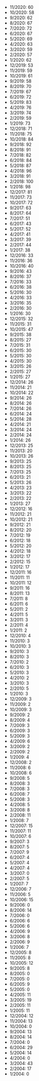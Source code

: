 *  11/2020: 60
*  10/2020: 58
*  9/2020: 62
*  8/2020: 67
*  7/2020: 72
*  6/2020: 67
*  5/2020: 69
*  4/2020: 63
*  3/2020: 59
*  2/2020: 57
*  1/2020: 62
*  12/2019: 53
*  11/2019: 59
*  10/2019: 61
*  9/2019: 58
*  8/2019: 70
*  7/2019: 67
*  6/2019: 72
*  5/2019: 83
*  4/2019: 76
*  3/2019: 74
*  2/2019: 59
*  1/2019: 73
*  12/2018: 71
*  11/2018: 75
*  10/2018: 84
*  9/2018: 92
*  8/2018: 91
*  7/2018: 82
*  6/2018: 84
*  5/2018: 87
*  4/2018: 96
*  3/2018: 91
*  2/2018: 100
*  1/2018: 98
*  12/2017: 81
*  11/2017: 73
*  10/2017: 72
*  9/2017: 63
*  8/2017: 64
*  7/2017: 51
*  6/2017: 43
*  5/2017: 52
*  4/2017: 41
*  3/2017: 39
*  2/2017: 44
*  1/2017: 38
*  12/2016: 33
*  11/2016: 36
*  10/2016: 40
*  9/2016: 43
*  8/2016: 37
*  7/2016: 33
*  6/2016: 38
*  5/2016: 30
*  4/2016: 33
*  3/2016: 35
*  2/2016: 30
*  1/2016: 30
*  12/2015: 32
*  11/2015: 31
*  10/2015: 47
*  9/2015: 38
*  8/2015: 27
*  7/2015: 31
*  6/2015: 30
*  5/2015: 30
*  4/2015: 30
*  3/2015: 26
*  2/2015: 27
*  1/2015: 27
*  12/2014: 26
*  11/2014: 21
*  10/2014: 22
*  9/2014: 26
*  8/2014: 26
*  7/2014: 26
*  6/2014: 24
*  5/2014: 28
*  4/2014: 21
*  3/2014: 24
*  2/2014: 24
*  1/2014: 26
*  12/2013: 25
*  11/2013: 20
*  10/2013: 26
*  9/2013: 25
*  8/2013: 25
*  7/2013: 25
*  6/2013: 21
*  5/2013: 26
*  4/2013: 23
*  3/2013: 22
*  2/2013: 22
*  1/2013: 27
*  12/2012: 16
*  11/2012: 21
*  10/2012: 21
*  9/2012: 21
*  8/2012: 20
*  7/2012: 19
*  6/2012: 18
*  5/2012: 20
*  4/2012: 18
*  3/2012: 17
*  2/2012: 15
*  1/2012: 17
*  12/2011: 16
*  11/2011: 11
*  10/2011: 12
*  9/2011: 16
*  8/2011: 13
*  7/2011: 8
*  6/2011: 6
*  5/2011: 2
*  4/2011: 5
*  3/2011: 3
*  2/2011: 4
*  1/2011: 2
*  12/2010: 4
*  11/2010: 3
*  10/2010: 3
*  9/2010: 3
*  8/2010: 3
*  7/2010: 2
*  6/2010: 3
*  5/2010: 3
*  4/2010: 2
*  3/2010: 3
*  2/2010: 5
*  1/2010: 3
*  12/2009: 3
*  11/2009: 2
*  10/2009: 3
*  9/2009: 2
*  8/2009: 4
*  7/2009: 3
*  6/2009: 3
*  5/2009: 3
*  4/2009: 6
*  3/2009: 2
*  2/2009: 2
*  1/2009: 4
*  12/2008: 2
*  11/2008: 6
*  10/2008: 6
*  9/2008: 5
*  8/2008: 3
*  7/2008: 3
*  6/2008: 7
*  5/2008: 3
*  4/2008: 5
*  3/2008: 8
*  2/2008: 11
*  1/2008: 7
*  12/2007: 15
*  11/2007: 11
*  10/2007: 6
*  9/2007: 3
*  8/2007: 5
*  7/2007: 9
*  6/2007: 4
*  5/2007: 4
*  4/2007: 4
*  3/2007: 0
*  2/2007: 5
*  1/2007: 7
*  12/2006: 7
*  11/2006: 5
*  10/2006: 15
*  9/2006: 0
*  8/2006: 14
*  7/2006: 0
*  6/2006: 6
*  5/2006: 6
*  4/2006: 9
*  3/2006: 8
*  2/2006: 9
*  1/2006: 7
*  12/2005: 8
*  11/2005: 8
*  10/2005: 12
*  9/2005: 8
*  8/2005: 0
*  7/2005: 0
*  6/2005: 9
*  5/2005: 0
*  4/2005: 11
*  3/2005: 19
*  2/2005: 11
*  1/2005: 11
*  12/2004: 12
*  11/2004: 13
*  10/2004: 0
*  9/2004: 13
*  8/2004: 14
*  7/2004: 0
*  6/2004: 29
*  5/2004: 14
*  4/2004: 0
*  3/2004: 43
*  2/2004: 17
*  1/2004: 0